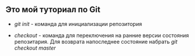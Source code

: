 ## Это мой туториал по Git


* *git init* - команда для инициализации репозитория

* *checkout* - команда для переключения на ранние версии состояния репозитария. Для возврата напоследнее состояние набрать *git checkout master*
